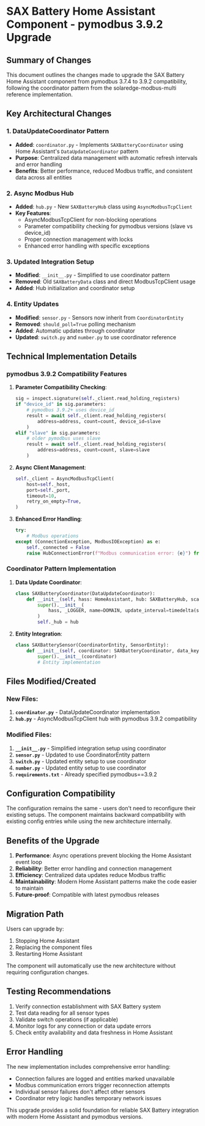 # SAX Battery Home Assistant Component - pymodbus 3.9.2 Upgrade

## Summary of Changes

This document outlines the changes made to upgrade the SAX Battery Home Assistant component from pymodbus 3.7.4 to 3.9.2 compatibility, following the coordinator pattern from the solaredge-modbus-multi reference implementation.

## Key Architectural Changes

### 1. DataUpdateCoordinator Pattern
- **Added**: `coordinator.py` - Implements `SAXBatteryCoordinator` using Home Assistant's `DataUpdateCoordinator` pattern
- **Purpose**: Centralized data management with automatic refresh intervals and error handling
- **Benefits**: Better performance, reduced Modbus traffic, and consistent data across all entities

### 2. Async Modbus Hub
- **Added**: `hub.py` - New `SAXBatteryHub` class using `AsyncModbusTcpClient`
- **Key Features**:
  - AsyncModbusTcpClient for non-blocking operations
  - Parameter compatibility checking for pymodbus versions (slave vs device_id)
  - Proper connection management with locks
  - Enhanced error handling with specific exceptions

### 3. Updated Integration Setup
- **Modified**: `__init__.py` - Simplified to use coordinator pattern
- **Removed**: Old `SAXBatteryData` class and direct ModbusTcpClient usage
- **Added**: Hub initialization and coordinator setup

### 4. Entity Updates
- **Modified**: `sensor.py` - Sensors now inherit from `CoordinatorEntity`
- **Removed**: `should_poll=True` polling mechanism
- **Added**: Automatic updates through coordinator
- **Updated**: `switch.py` and `number.py` to use coordinator reference

## Technical Implementation Details

### pymodbus 3.9.2 Compatibility Features

1. **Parameter Compatibility Checking**:
   ```python
   sig = inspect.signature(self._client.read_holding_registers)
   if "device_id" in sig.parameters:
       # pymodbus 3.9.2+ uses device_id
       result = await self._client.read_holding_registers(
           address=address, count=count, device_id=slave
       )
   elif "slave" in sig.parameters:
       # older pymodbus uses slave
       result = await self._client.read_holding_registers(
           address=address, count=count, slave=slave
       )
   ```

2. **Async Client Management**:
   ```python
   self._client = AsyncModbusTcpClient(
       host=self._host,
       port=self._port,
       timeout=10,
       retry_on_empty=True,
   )
   ```

3. **Enhanced Error Handling**:
   ```python
   try:
       # Modbus operations
   except (ConnectionException, ModbusIOException) as e:
       self._connected = False
       raise HubConnectionError(f"Modbus communication error: {e}") from e
   ```

### Coordinator Pattern Implementation

1. **Data Update Coordinator**:
   ```python
   class SAXBatteryCoordinator(DataUpdateCoordinator):
       def __init__(self, hass: HomeAssistant, hub: SAXBatteryHub, scan_interval: int):
           super().__init__(
               hass, _LOGGER, name=DOMAIN, update_interval=timedelta(seconds=scan_interval)
           )
           self._hub = hub
   ```

2. **Entity Integration**:
   ```python
   class SAXBatterySensor(CoordinatorEntity, SensorEntity):
       def __init__(self, coordinator: SAXBatteryCoordinator, data_key: str):
           super().__init__(coordinator)
           # Entity implementation
   ```

## Files Modified/Created

### New Files:
1. **`coordinator.py`** - DataUpdateCoordinator implementation
2. **`hub.py`** - AsyncModbusTcpClient hub with pymodbus 3.9.2 compatibility

### Modified Files:
1. **`__init__.py`** - Simplified integration setup using coordinator
2. **`sensor.py`** - Updated to use CoordinatorEntity pattern
3. **`switch.py`** - Updated entity setup to use coordinator
4. **`number.py`** - Updated entity setup to use coordinator
5. **`requirements.txt`** - Already specified pymodbus==3.9.2

## Configuration Compatibility

The configuration remains the same - users don't need to reconfigure their existing setups. The component maintains backward compatibility with existing config entries while using the new architecture internally.

## Benefits of the Upgrade

1. **Performance**: Async operations prevent blocking the Home Assistant event loop
2. **Reliability**: Better error handling and connection management
3. **Efficiency**: Centralized data updates reduce Modbus traffic
4. **Maintainability**: Modern Home Assistant patterns make the code easier to maintain
5. **Future-proof**: Compatible with latest pymodbus releases

## Migration Path

Users can upgrade by:
1. Stopping Home Assistant
2. Replacing the component files
3. Restarting Home Assistant

The component will automatically use the new architecture without requiring configuration changes.

## Testing Recommendations

1. Verify connection establishment with SAX Battery system
2. Test data reading for all sensor types
3. Validate switch operations (if applicable)
4. Monitor logs for any connection or data update errors
5. Check entity availability and data freshness in Home Assistant

## Error Handling

The new implementation includes comprehensive error handling:
- Connection failures are logged and entities marked unavailable
- Modbus communication errors trigger reconnection attempts
- Individual sensor failures don't affect other sensors
- Coordinator retry logic handles temporary network issues

This upgrade provides a solid foundation for reliable SAX Battery integration with modern Home Assistant and pymodbus versions.
